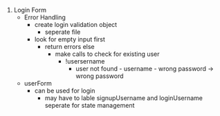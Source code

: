1. Login Form
   - Error Handling
     - create login validation object
       - seperate file
     - look for empty input first
       - return errors
         else
         - make calls to check for existing user
           - !usersername
             - user not found - username - wrong password -> wrong password
   - userForm
     - can be used for login
       - may have to lable signupUsername and loginUsername seperate for state management
